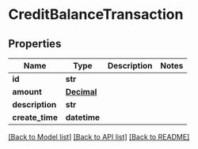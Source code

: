 # CreditBalanceTransaction

## Properties
Name | Type | Description | Notes
------------ | ------------- | ------------- | -------------
**id** | **str** |  | 
**amount** | [**Decimal**](Decimal.md) |  | 
**description** | **str** |  | 
**create_time** | **datetime** |  | 

[[Back to Model list]](../README.md#documentation-for-models) [[Back to API list]](../README.md#documentation-for-api-endpoints) [[Back to README]](../README.md)


